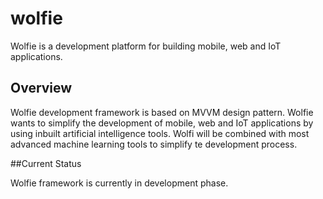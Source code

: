 # wolfie
Wolfie is a development platform for building mobile, web and IoT applications.

## Overview

Wolfie development framework is based on MVVM design pattern. Wolfie wants to simplify the development of mobile, web and IoT applications by using inbuilt artificial intelligence tools. Wolfi will be combined with most advanced machine learning tools to simplify te development process.
 
##Current Status

Wolfie framework is currently in development phase.

